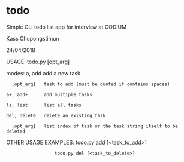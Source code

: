 # todo
Simple CLI todo list app for interview at CODIUM

Kass Chupongstimun

24/04/2018

USAGE: todo.py <mode> [opt_arg]

modes:
    a, add        add a new task
    
      [opt_arg]   task to add (must be quoted if contains spaces)
      
    a+, add+      add multiple tasks
    
    ls, list      list all tasks
    
    del, delete   delete an existing task
    
      [opt_arg]   list index of task or the task string itself to be deleted
      
      
OTHER USAGE EXAMPLES: todo.py add [<task_to_add>]

                      todo.py del [<task_to_delete>]
